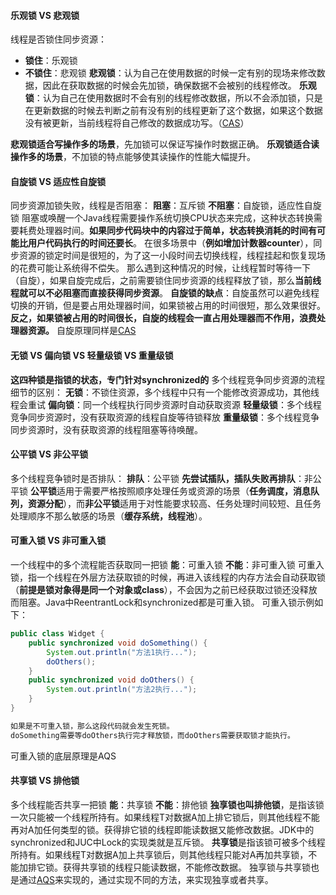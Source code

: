 #### 乐观锁 VS 悲观锁
线程是否锁住同步资源：
- **锁住**：乐观锁
- **不锁住**：悲观锁
**悲观锁**：认为自己在使用数据的时候一定有别的现场来修改数据，因此在获取数据的时候会先加锁，确保数据不会被别的线程修改。
**乐观锁**：认为自己在使用数据时不会有别的线程修改数据，所以不会添加锁，只是在更新数据的时候去判断之前有没有别的线程更新了这个数据，如果这个数据没有被更新，当前线程将自己修改的数据成功写。（[CAS](原子类.md#CAS)）

**悲观锁适合写操作多的场景**，先加锁可以保证写操作时数据正确。
**乐观锁适合读操作多的场景**，不加锁的特点能够使其读操作的性能大幅提升。
#### 自旋锁 VS 适应性自旋锁
同步资源加锁失败，线程是否阻塞：
**阻塞**：互斥锁
**不阻塞**：自旋锁，适应性自旋锁
阻塞或唤醒一个Java线程需要操作系统切换CPU状态来完成，这种状态转换需要耗费处理器时间。**如果同步代码块中的内容过于简单，状态转换消耗的时间有可能比用户代码执行的时间还要长**。
在很多场景中（**例如增加计数器counter**），同步资源的锁定时间是很短的，为了这一小段时间去切换线程，线程挂起和恢复现场的花费可能让系统得不偿失。
那么遇到这种情况的时候，让线程暂时等待一下（自旋），如果自旋完成后，之前需要锁住同步资源的线程释放了锁，那么**当前线程就可以不必阻塞而直接获得同步资源**。
**自旋锁的缺点**：自旋虽然可以避免线程切换的开销，但是要占用处理器时间，如果锁被占用的时间很短，那么效果很好。**反之，如果锁被占用的时间很长，自旋的线程会一直占用处理器而不作用，浪费处理器资源。**
自旋原理同样是[CAS](原子类.md#CAS)
#### 无锁 VS 偏向锁 VS 轻量级锁 VS 重量级锁
**这四种锁是指锁的状态，专门针对synchronized的**
多个线程竞争同步资源的流程细节的区别：
**无锁**：不锁住资源，多个线程中只有一个能修改资源成功，其他线程会重试
**偏向锁**：同一个线程执行同步资源时自动获取资源
**轻量级锁**：多个线程竞争同步资源时，没有获取资源的线程自旋等待锁释放
**重量级锁**：多个线程竞争同步资源时，没有获取资源的线程阻塞等待唤醒。
#### 公平锁 VS 非公平锁
多个线程竞争锁时是否排队：
**排队**：公平锁
**先尝试插队，插队失败再排队**：非公平锁
**公平锁**适用于需要严格按照顺序处理任务或资源的场景（**任务调度，消息队列，资源分配**），而**非公平锁**适用于对性能要求较高、任务处理时间较短、且任务处理顺序不那么敏感的场景（**缓存系统，线程池**）。
#### 可重入锁 VS 非可重入锁
一个线程中的多个流程能否获取同一把锁
**能**：可重入锁
**不能**：非可重入锁
可重入锁，指一个线程在外层方法获取锁的时候，再进入该线程的内存方法会自动获取锁（**前提是锁对象得是同一个对象或class**），不会因为之前已经获取过锁还没释放而阻塞。Java中ReentrantLock和synchronized都是可重入锁。
可重入锁示例如下：
``` java
public class Widget {
    public synchronized void doSomething() {
        System.out.println("方法1执行...");
        doOthers();
    }
    public synchronized void doOthers() {
        System.out.println("方法2执行...");
    }
}

如果是不可重入锁，那么这段代码就会发生死锁。
doSomething需要等doOthers执行完才释放锁，而doOthers需要获取锁才能执行。
```
可重入锁的底层原理是AQS
#### 共享锁 VS 排他锁
多个线程能否共享一把锁
**能**：共享锁
**不能**：排他锁
**独享锁也叫排他锁**，是指该锁一次只能被一个线程所持有。如果线程T对数据A加上排它锁后，则其他线程不能再对A加任何类型的锁。获得排它锁的线程即能读数据又能修改数据。JDK中的synchronized和JUC中Lock的实现类就是互斥锁。
**共享锁**是指该锁可被多个线程所持有。如果线程T对数据A加上共享锁后，则其他线程只能对A再加共享锁，不能加排它锁。获得共享锁的线程只能读数据，不能修改数据。
独享锁与共享锁也是通过[AQS](AQS.md)来实现的，通过实现不同的方法，来实现独享或者共享。